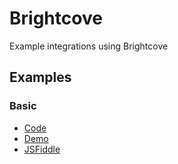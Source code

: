 # Brightcove

Example integrations using Brightcove

## Examples

### Basic
- [Code](./basic.html)
- [Demo](https://prometheantv.github.io/web-examples/brightcove/basic.html)
- [JSFiddle](https://jsfiddle.net/ptvandi/5yeLwmoh/)

